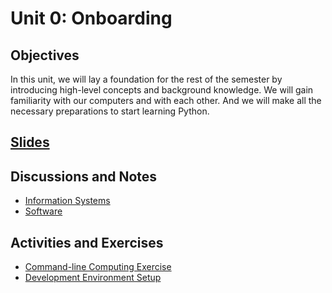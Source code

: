 # Unit 0: Onboarding

## Objectives

In this unit, we will lay a foundation for the rest of the semester by introducing high-level concepts and background knowledge. We will gain familiarity with our computers and with each other. And we will make all the necessary preparations to start learning Python.

## [Slides](https://docs.google.com/presentation/d/10I5_eMJRdKpOV4OPKYg0-o3jrrray_I7x-nZ5luGSB4/edit?usp=sharing)

## Discussions and Notes

  + [Information Systems](/notes/info-systems.md)
  + [Software](/notes/software.md)

## Activities and Exercises

  + [Command-line Computing Exercise](/exercises/command-line-computing.md)
  + [Development Environment Setup](/exercises/dev-env-setup.md)
